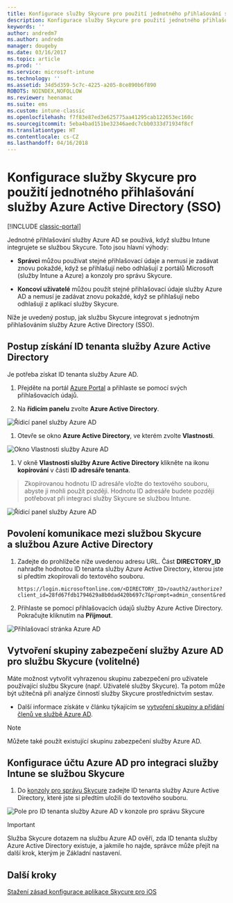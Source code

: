 ```yaml
---
title: Konfigurace služby Skycure pro použití jednotného přihlašování služby Azure Active Directory
description: Konfigurace služby Skycure pro použití jednotného přihlašování služby Azure Active Directory (SSO)
keywords: ''
author: andredm7
ms.author: andredm
manager: dougeby
ms.date: 03/16/2017
ms.topic: article
ms.prod: ''
ms.service: microsoft-intune
ms.technology: ''
ms.assetid: 34d5d359-5c7c-4225-a205-8ce890b6f890
ROBOTS: NOINDEX,NOFOLLOW
ms.reviewer: heenamac
ms.suite: ems
ms.custom: intune-classic
ms.openlocfilehash: f7f83e87ed3e625775aa41295cab122653ec160c
ms.sourcegitcommit: 5eba4bad151be32346aedc7cbb0333d71934f8cf
ms.translationtype: HT
ms.contentlocale: cs-CZ
ms.lasthandoff: 04/16/2018
---
```

# <a name="configure-skycure-to-use-azure-active-directory-single-sign-on-sso"></a>Konfigurace služby Skycure pro použití jednotného přihlašování služby Azure Active Directory (SSO)

[!INCLUDE [classic-portal](../includes/classic-portal.md)]

Jednotné přihlašování služby Azure AD se používá, když službu Intune integrujete se službou Skycure. Toto jsou hlavní výhody:

-   **Správci** můžou používat stejné přihlašovací údaje a nemusí je zadávat znovu pokaždé, když se přihlašují nebo odhlašují z portálů Microsoft (služby Intune a Azure) a konzoly pro správu Skycure.

-   **Koncoví uživatelé** můžou použít stejné přihlašovací údaje služby Azure AD a nemusí je zadávat znovu pokaždé, když se přihlašují nebo odhlašují z aplikací služby Skycure.

Níže je uvedený postup, jak službu Skycure integrovat s jednotným přihlašováním služby Azure Active Directory (SSO).

## <a name="to-retrieve-the-azure-active-directory-tenant-id"></a>Postup získání ID tenanta služby Azure Active Directory

Je potřeba získat ID tenanta služby Azure AD.

1.  Přejděte na portál [Azure Portal](https://portal.azure.com/) a přihlaste se pomocí svých přihlašovacích údajů.

2.  Na **řídicím panelu** zvolte **Azure Active Directory**.

![Řídicí panel služby Azure AD](../media/mtp/skycure-sso-1.png)

1.  Otevře se okno **Azure Active Directory**, ve kterém zvolte **Vlastnosti**.

![Okno Vlastnosti služby Azure AD](../media/mtp/skycure-sso-2.png)

1.  V okně **Vlastnosti služby Azure Active Directory** klikněte na ikonu **kopírování** v části **ID adresáře tenanta**.

> Zkopírovanou hodnotu ID adresáře vložte do textového souboru, abyste ji mohli použít později. Hodnotu ID adresáře budete později potřebovat při integraci služby Skycure se službou Intune.

![Řídicí panel služby Azure AD](../media/mtp/skycure-sso-3.png)

## <a name="allow-skycure-to-communicate-with-azure-active-directory"></a>Povolení komunikace mezi službou Skycure a službou Azure Active Directory

1.  Zadejte do prohlížeče níže uvedenou adresu URL. Část **DIRECTORY_ID** nahraďte hodnotou ID tenanta služby Azure Active Directory, kterou jste si předtím zkopírovali do textového souboru.

        https://login.microsoftonline.com/<DIRECTORY_ID>/oauth2/authorize?client_id=28fd67fdb1794629a8b0dad420b697c7&prompt=admin_consent&redirect_uri=https%3A%2F%2Fmc.skycure.com%2Fapi%2Fexternal%2Fmdm%2Faad_app_consent%2Fmanagement_callback&response_type=code

2.  Přihlaste se pomocí přihlašovacích údajů služby Azure Active Directory. Pokračujte kliknutím na **Přijmout**.

![Přihlašovací stránka Azure AD](../media/mtp/skycure-sso-4.png)

## <a name="create-an-azure-ad-security-group-for-skycure-optional"></a>Vytvoření skupiny zabezpečení služby Azure AD pro službu Skycure (volitelné)

Máte možnost vytvořit vyhrazenou skupinu zabezpečení pro uživatele používající službu Skycure (např. Uživatelé služby Skycure). Ta potom může být užitečná při analýze činností služby Skycure prostřednictvím sestav.

-   Další informace získáte v článku týkajícím se [vytvoření skupiny a přidání členů ve službě Azure AD](https://docs.microsoft.com/azure/active-directory/active-directory-groups-create-azure-portal).

> [!NOTE] 
> Můžete také použít existující skupinu zabezpečení služby Azure AD.

## <a name="configure-the-azure-ad-account-to-integrate-intune-with-skycure"></a>Konfigurace účtu Azure AD pro integraci služby Intune se službou Skycure

1.  Do [konzoly pro správu Skycure](https://aad.skycure.com/) zadejte ID tenanta služby Azure Active Directory, které jste si předtím uložili do textového souboru.

![Pole pro ID tenanta služby Azure AD v konzole pro správu Skycure](../media/mtp/skycure-sso-5.png)

> [!IMPORTANT] 
> Služba Skycure dotazem na službu Azure AD ověří, zda ID tenanta služby Azure Active Directory existuje, a jakmile ho najde, správce může přejít na další krok, kterým je Základní nastavení.

## <a name="next-steps"></a>Další kroky

[Stažení zásad konfigurace aplikace Skycure pro iOS](/intune-classic/deploy-use/download-skycure-ios-app-configuration-policy)
